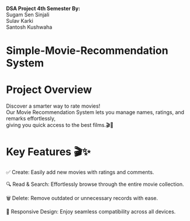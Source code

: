 **DSA Project 4th Semester By:**
<br>
Sugam Sen Sinjali
<br>
Sulav Karki
<br>
Santosh Kushwaha
<br>

# Simple-Movie-Recommendation System

# Project Overview
Discover a smarter way to rate movies! <br> Our Movie Recommendation System lets you manage names, ratings, and remarks effortlessly, <br> giving you quick access to the best films.🎬🍿

# Key Features 🎬✨
✅ Create: Easily add new movies with ratings and comments.

🔍 Read & Search: Effortlessly browse through the entire movie collection.

🗑️ Delete: Remove outdated or unnecessary records with ease.

📱 Responsive Design: Enjoy seamless compatibility across all devices.